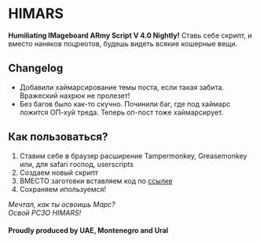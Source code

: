 # HIMARS
**Humiliating IMageboard ARmy Script V 4.0 Nightly!**  Ставь себе скрипт, и вместо наняков поцреотов, будешь видеть всякие кошерные вещи.
## Changelog
- Добавили хаймарсирование темы поста, если такая забита. Вражеский нахрюк не пролезет!
- Без багов было как-то скучно. Починили баг, где под хаймарс ложится ОП-хуй треда. Теперь оп-пост тоже хаймарсирует.
## Как пользоваться?
1.  Ставим себе в браузер расширение Tampermonkey, Greasemonkey или, для safari господ, userscripts
2.  Создаем новый скрипт
3.  ВМЕСТО заготовки вставляем код по [ссылке](https://raw.githubusercontent.com/himars40k/himars/main/himars.js)
4.  Сохраняем ипользуемся!

*Мечтал, как ты освоишь Марс?  
Освой РСЗО HIMARS!*

#### Proudly produced by UAE, Montenegro and Ural
